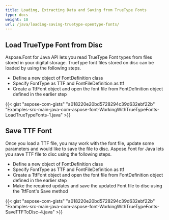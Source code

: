 ```yaml
---
title: Loading, Extracting Data and Saving from TrueType Fonts
type: docs
weight: 10
url: /java/loading-saving-truetype-opentype-fonts/
---
```

## **Load TrueType Font from Disc**
Aspose.Font for Java API lets you read TrueType Font types from files stored in your digital storage. TrueType font files stored on disc can be loaded by using the following steps.
 * Define a new object of FontDefinition class
 * Specify FontType as TTF and FontFileDefinition as ttf
 * Create a TtfFont object and open the font file from FontDefinition object defined in the earlier step

{{< gist "aspose-com-gists" "a018220e20bd5728294c39d632ebf22b" "Examples-src-main-java-com-aspose-font-WorkingWithTrueTypeFonts-LoadTrueTypeFonts-1.java" >}}

## **Save TTF Font**
Once you load a TTF file, you may work with the font file, update some parameters and would like to save the file to disc. Aspose.Font for Java lets you save TTF file to disc using the following steps.

 * Define a new object of FontDefinition class
 * Specify FontType as TTF and FontFileDefinition as ttf
 * Create a TtfFont object and open the font file from FontDefinition object defined in the earlier step
 * Make the required updates and save the updated Font file to disc using the TtfFont's Save method

 {{< gist "aspose-com-gists" "a018220e20bd5728294c39d632ebf22b" "Examples-src-main-java-com-aspose-font-WorkingWithTrueTypeFonts-SaveTTFToDisc-4.java" >}}
